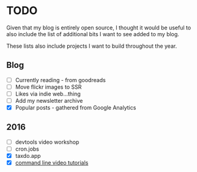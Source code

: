 # TODO

Given that my blog is entirely open source, I thought it would be useful to also
include the list of additional bits I want to see added to my blog.

These lists also include projects I want to build throughout the year.

## Blog

- [ ] Currently reading - from goodreads
- [ ] Move flickr images to SSR
- [ ] Likes via indie web…thing
- [ ] Add my newsletter archive
- [x] Popular posts - gathered from Google Analytics

## 2016

- [ ] devtools video workshop
- [ ] cron.jobs
- [x] taxdo.app
- [x] [command line video tutorials](https://terminal.training)
